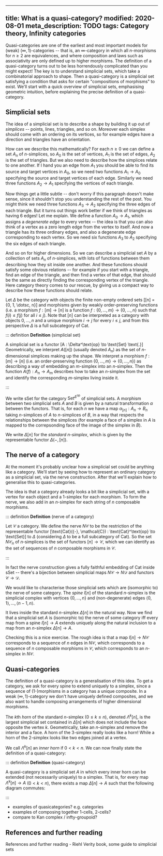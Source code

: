 ----
title: What is a quasi-category?
modified: 2020-08-01
meta_description: TODO
tags: Category theory, Infinity categories
----

Quasi-categories are one of the earliest and most important models for (weak) $(\infty, 1)$-categories -- that is, an $\infty$-category in which all $n$-morphisms for $n \ge 2$ are equivalences, and where composition and laws such as associativity are only defined up to higher morphisms. <!-- TODO explain this much better --> <!-- TODO credit Joyal, Lurie, Vogtmansdfj etc? --> <!-- talk about why we care about infty categories? / what an infty-category is? -->
The definition of a quasi-category turns out to be less horrendously complicated than you might expect! The key is to understand simplicial sets, which take a combinatorial approach to shape. Then a quasi-category is a simplicial set satisfying a condition that asks for certain "compositions of morphisms" to exist. We'll start with a quick overview of simplicial sets, emphasising geometric intuition, before explaining the precise definition of a quasi-category.

<!--more-->

## Simplicial sets

The idea of a simplicial set is to describe a shape by building it up out of *simplices* -- points, lines, triangles, and so on. Moreover each simplex should come with an ordering on its vertices, so for example edges have a direction and triangles have an orientation.

<!-- picture here, include some double edges etc? -->

How can we describe this mathematically? For each $n \ge 0$ we can define a set $A_n$ of $n$-simplices, so $A_0$ is the set of vertices, $A_1$ is the set of edges, $A_2$ is the set of triangles. But we also need to describe how the simplices relate to one another. If I hand you an edge from $A_1$ you should be able to find its source and target vertices in $A_0$, so we need two functions $A_1 \to A_0$ specifying the source and target vertices of each edge. Similarly we need three functions $A_2 \to A_1$ specifying the vertices of each triangle. 

<!-- picture of A_3 <-> A_2 <-> A_1 <-> A_0 -->

Now things get a little subtle -- don't worry if this paragraph doesn't make sense, since it shouldn't stop you understanding the rest of the post. You might think we need three functions $A_3 \to A_2$ specifying the three edges of each triangle. But it turns out things work better if we think of triangles as having 6 edges! Let me explain. We define a function $A_0 \to A_1$, which assigns a *degenerate edge* to every vertex -- the idea is that you can also think of a vertex as a zero length edge from the vertex to itself. And now a triangle has its three ordinary edges, and also a degenerate edge corresponding to each vertex. So we need six functions $A_3$ to $A_2$ specifying the six edges of each triangle.

<!-- picture of standard 3-simplex with its six edges -->

And so on for higher dimensions. So we can describe a simplicial set $A$ by a collection of sets $A_n$ of $n$-simplices, with lots of functions between them describing how they sit inside one another. And these functions should satisfy some obvious relations -- for example if you start with a triangle, find an edge of the triangle, and then find a vertex of that edge, that should be the same as directly finding the corresponding vertex of the triangle. Here category theory comes to our rescue, by giving us a compact way to describe how these functions should relate.

Let $\Delta$ be the category with objects the finite non-empty ordered sets
\[[n] = \{0, 1, \dotsc, n\}\]
and morphisms given by weakly order-preserving functions (i.e. a morphism $f : [m] \to [n]$ is a function $f : \{0, \dotsc, m\} \to \{0, \dotsc, n\}$ such that $f(i) \le f(j)$ for all $i \le j$). Note that $[n]$ can be interpreted as a category with objects $0, \dotsc, n$ and a unique morphism $i \to j$ for every $i \le j$, and from this perspective $\Delta$ is a full subcategory of $\text{Cat}$.

::: definition
**Definition** (simplicial set)

A simplicial set is a functor
\[A : \Delta^\text{op} \to \text{Set} \text{.}\]
Geometrically, we interpret $A([n])$ (usually denoted $A_n$) as the set of $n$-dimensional simplices making up the shape. We interpret a morphism $f : [m] \to [n]$ (i.e. an order-preserving function $\{0, \dotsc, m\} \to \{0, \dotsc, n\}$) as describing a way of embedding an $m$-simplex into an $n$-simplex. Then the function $A(f) : A_n \to A_m$ describes how to take an $n$-simplex from the set and identify the corresponding $m$-simplex living inside it.

<!-- picture -->
:::

We write $\text{sSet}$ for the category $\text{Set}^{\Delta^\text{op}}$ of simplicial sets. A morphism between two simplicial sets $A$ and $B$ is given by a natural transformation $\alpha$ between the functors. That is, for each $n$ we have a map $\alpha_{[n]} : A_n \to B_n$ taking $n$-simplices of $A$ to $n$-simplices of $B$, in a way that respects the relationships between the simplices (for example a face of a simplex in $A$ is mapped to the correpsonding face of the image of the simplex in $B$).

<!-- picture? -->

We write $\Delta[n]$ for the *standard $n$-simplex*, which is given by the representable functor $\Delta({-}, [n])$.

## The nerve of a category

At the moment it's probably unclear how a simplicial set could be anything like a category. We'll start by seeing how to represent an ordinary category as a simplicial set, via the nerve construction. After that we'll explain how to generalise this to quasi-categories.

The idea is that a category already looks a bit like a simplicial set, with a vertex for each object and a $1$-simplex for each morphism. To form the nerve, we also add in an $n$-simplex for each string of $n$ composable morphisms.

::: definition
**Definition** (nerve of a category)

Let $\mathcal{C}$ a category. We define the nerve $N\mathcal{C}$ to be the restriction of the representable functor
\[\text{Cat}({-}, \mathcal{C}) : \text{Cat}^\text{op} \to \text{Set}\]
to $\Delta$ (considering $\Delta$ to be a full subcategory of $\text{Cat}$). So the set $N\mathcal{C}_n$ of $n$-simplices is the set of functors $[n] \to \mathcal{C}$, which we can identify as the set of sequences of $n$ composable morphisms in $\mathcal{C}$.

<!-- picture -->

:::

In fact the nerve construction gives a fully faithful embedding of $\text{Cat}$ inside $\text{sSet}$ -- there's a bijection between simplicial maps $N\mathcal{C} \to N\mathcal{D}$ and functors $\mathcal{C} \to \mathcal{D}$.

We would like to characterise those simplicial sets which are (isomorphic to) the nerve of some category. The *spine* $I[n]$ of the standard $n$-simplex is the simplicial complex with vertices $\{0, \dotsc, n\}$ and (non-degenerate) edges $\langle 0, 1 \rangle, \dotsc, \langle n-1, n \rangle$.

<!-- picture of spine -->

It lives inside the standard $n$-simplex $\Delta[n]$ in the natural way. Now we find that a simplicial set $A$ is (isomorphic to) the nerve of some category iff every map from a spine $I[n] \to A$ extends uniquely along the natural inclusion to a map from an $n$-simplex $\Delta[n] \to A$.

<!-- diagram -->

Checking this is a nice exercise. The rough idea is that a map $I[n] \to N\mathcal{C}$ corresponds to a sequence of $n$ edges in $N\mathcal{C}$, which corresponds to a sequence of $n$ composable morphisms in $\mathcal{C}$, which corresponds to an $n$-simplex in $N \mathcal{C}$.

## Quasi-categories

The definition of a quasi-category is a generalisation of this idea. To get a category, we ask for every spine to extend uniquely to a simplex, since a sequence of ($1$-)morphisms in a category has a unique composite. In a weak $(\infty, 1)$-category we don't have uniquely defined composites, and we also want to handle composing arrangements of higher dimensional morphisms. 

The $k$th *horn* of the standard $n$-simplex ($0 \le k \le n$), denoted $\Lambda^k[n]$, is the largest simplicial set contained in $\Delta[n]$ which does not include the face opposite the vertex $k$. Geometrically, take an $n$-simplex and remove the interior and a face. A horn of the $3$-simplex really looks like a horn! While a horn of the $2$-simplex looks like two edges joined at a vertex.

<!-- picture -->

We call $\Lambda^k[n]$ an *inner horn* if $0 < k < n$. We can now finally state the definition of a quasi-category:

::: definition
**Definition** (quasi-category)

A quasi-category is a simplicial set $A$ in which every inner horn can be extended (not necessarily uniquely) to a simplex. That is, for every map $\Lambda^k[n] \to A$ ($0 < k < n$), there exists a map $\Delta[n] \to A$ such that the following diagram commutes:

<!-- diagram --> 
:::

- examples of quasicategories? e.g. categories
- examples of composing together 1-cells, 2-cells?
- compare to Kan complex / infty-groupoid?

## References and further reading

References and further reading - Riehl Verity book, some guide to simplicial sets
